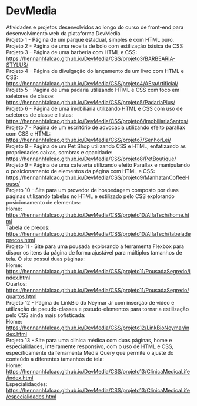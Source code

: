 # DevMedia
Atividades e projetos desenvolvidos ao longo do curso de front-end para desenvolvimento web da plataforma DevMedia  
Projeto 1 - Página de um parque estadual, simples e com HTML puro.  
Projeto 2 - Página de uma receita de bolo com estilização básica de CSS  
Projeto 3 - Página de uma barberia com HTML e CSS:  
    https://hennanhfalcao.github.io/DevMedia/CSS/projeto3/BARBEARIA-STYLUS/    
Projeto 4 - Página de divulgação do lançamento de um livro com HTML e CSS:  
    https://hennanhfalcao.github.io/DevMedia/CSS/projeto4/AEraArtificial/   
Projeto 5 - Página de uma padaria utilizando HTML e CSS com foco em seletores de classe:  
    https://hennanhfalcao.github.io/DevMedia/CSS/projeto5/PadariaPlus/  
Projeto 6 - Página de uma imobiliária utilizando HTML e CSS com uso de seletores de classe e listas:  
    https://hennanhfalcao.github.io/DevMedia/CSS/projeto6/ImobiliariaSantos/    
Projeto 7 - Página de um escritório de advocacia utilizando efeito parallax com CSS e HTML:  
    https://hennanhfalcao.github.io/DevMedia/CSS/projeto7/SenhorLei/  
Projeto 8 - Página de um Pet Shop utilizando CSS e HTML, enfatizando as propriedades caixas, sombras e opacidade:  
    https://hennanhfalcao.github.io/DevMedia/CSS/projeto8/PetBoutique/  
Projeto 9 - Página de uma cafeteria utilizando efeito Parallax e manipulando o posicionamento de elementos da página com HTML e CSS:  
    https://hennanhfalcao.github.io/DevMedia/CSS/projeto9/ManhatanCoffeeHouse/  
Projeto 10 - Site para um provedor de hospedagem composto por duas páginas utilizando tabelas no HTML e estilizado pelo CSS explorando posicionamento de elementos:  
    Home: https://hennanhfalcao.github.io/DevMedia/CSS/projeto10/AlfaTech/home.html  
    Tabela de preços: https://hennanhfalcao.github.io/DevMedia/CSS/projeto10/AlfaTech/tabeladeprecos.html  
Projeto 11 - Site para uma pousada explorando a ferramenta Flexbox para dispor os itens da página de forma ajustável para múltiplos tamanhos de tela. O site possui duas páginas:  
    Home: https://hennanhfalcao.github.io/DevMedia/CSS/projeto11/PousadaSegredo/index.html  
    Quartos: https://hennanhfalcao.github.io/DevMedia/CSS/projeto11/PousadaSegredo/quartos.html  
Projeto 12 - Página do LinkBio do Neymar Jr com inserção de vídeo e utilização de pseudo-classes e pseudo-elementos para tornar a estilização pelo CSS ainda mais sofisticada:  
    Home: https://hennanhfalcao.github.io/DevMedia/CSS/projeto12/LinkBioNeymar/index.html  
Projeto 13 - Site para uma clinica médica com duas páginas, home e especialidades, inteiramente responsivo, com o uso de HTML e CSS, especificamente da ferramenta Media Query que permite o ajuste do conteúdo a diferentes tamanhos de tela:  
    Home: https://hennanhfalcao.github.io/DevMedia/CSS/projeto13/ClinicaMedicaLife/index.html  
    Especialidaqdes: https://hennanhfalcao.github.io/DevMedia/CSS/projeto13/ClinicaMedicaLife/especialidades.html  

